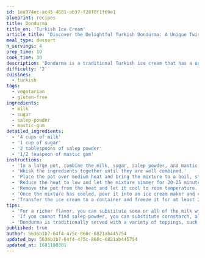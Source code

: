```yaml
---
id: 1ea974ec-ac45-4681-ab37-f28f8f1f69e1
blueprint: recipes
title: Dondurma
title_en: 'Turkish Ice Cream'
article_title: 'Discover the Delightful Turkish Dondurma: A Unique Twist on Ice Cream'
meal_type: dessert
n_servings: 4
prep_time: 10
cook_time: 30
description: 'Dondurma is a traditional Turkish ice cream that has a unique, stretchy texture and is typically flavored with mastic gum. It is made using a combination of milk, sugar, and salep, a starchy powder made from the root of the orchid plant. Dondurma is traditionally served by street vendors who perform playful tricks with the ice cream, such as teasing customers by pulling the ice cream cone away before letting them take a bite. This recipe makes four servings and takes approximately 40 minutes to prepare and cook.'
difficulty: '2'
cuisines:
  - turkish
tags:
  - vegetarian
  - gluten-free
ingredients:
  - milk
  - sugar
  - salep-powder
  - mastic-gum
detailed_ingredients:
  - '4 cups of milk'
  - '1 cup of sugar'
  - '2 tablespoons of salep powder'
  - '1/2 teaspoon of mastic gum'
instructions:
  - 'In a large pot, combine the milk, sugar, salep powder, and mastic gum.'
  - 'Whisk the ingredients together until they are well combined.'
  - 'Place the pot over medium heat and bring the mixture to a boil, stirring constantly.'
  - 'Reduce the heat to low and let the mixture simmer for 20-25 minutes or until it has thickened and the salep powder has cooked through.'
  - 'Remove the pot from the heat and let it cool to room temperature.'
  - 'Once the mixture has cooled, pour it into an ice cream maker and churn it according to the manufacturer’s instructions.'
  - 'Transfer the ice cream to a container and freeze it for at least 2-3 hours before serving.'
tips:
  - 'For a richer flavor, you can substitute some or all of the milk with heavy cream.'
  - 'If you cannot find salep powder, you can substitute cornstarch, although the texture will not be as stretchy.'
  - 'Dondurma is traditionally served with a variety of toppings, such as pistachios, shredded coconut, or honey.'
published: true
author: 5636b1b7-64f4-475c-860c-6821ab445754
updated_by: 5636b1b7-64f4-475c-860c-6821ab445754
updated_at: 1681180301
---
```

